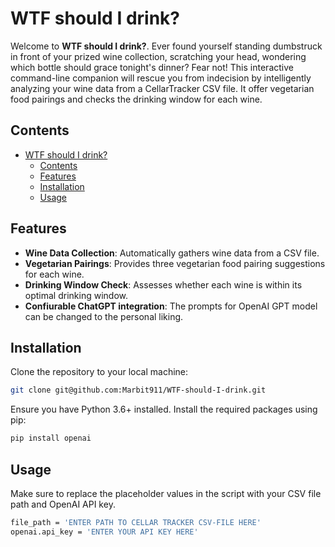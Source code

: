 # WTF should I drink?

Welcome to **WTF should I drink?**. Ever found yourself standing dumbstruck in front of your prized wine collection, scratching your head, wondering which bottle should grace tonight's dinner? Fear not! This interactive command-line companion will rescue you from indecision by intelligently analyzing your wine data from a CellarTracker CSV file. It offer vegetarian food pairings and checks the drinking window for each wine. 

## Contents

- [WTF should I drink?](#wtf-should-i-drink)
  - [Contents](#contents)
  - [Features](#features)
  - [Installation](#installation)
  - [Usage](#usage)

## Features

- **Wine Data Collection**: Automatically gathers wine data from a CSV file.
- **Vegetarian Pairings**: Provides three vegetarian food pairing suggestions for each wine.
- **Drinking Window Check**: Assesses whether each wine is within its optimal drinking window.
- **Confiurable ChatGPT integration**: The prompts for OpenAI GPT model can be changed to the personal liking. 

## Installation

Clone the repository to your local machine:

```bash
git clone git@github.com:Marbit911/WTF-should-I-drink.git
```

Ensure you have Python 3.6+ installed. Install the required packages using pip:

```bash
pip install openai
```

## Usage
Make sure to replace the placeholder values in the script with your CSV file path and OpenAI API key.

```bash
file_path = 'ENTER PATH TO CELLAR TRACKER CSV-FILE HERE'
openai.api_key = 'ENTER YOUR API KEY HERE'
```